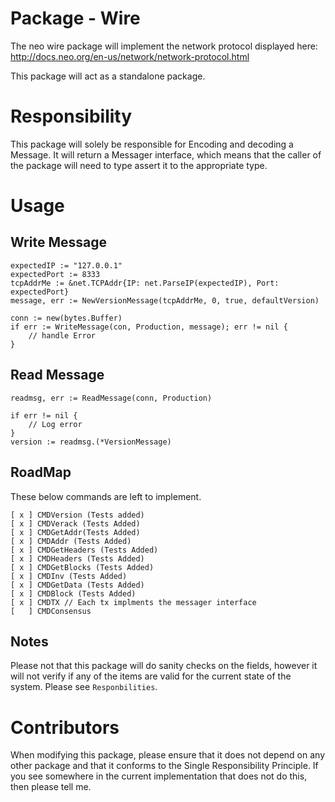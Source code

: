 # Package - Wire


The neo wire package will implement the network protocol displayed here: http://docs.neo.org/en-us/network/network-protocol.html

This package will act as a standalone package.

# Responsibility

This package will solely be responsible for Encoding and decoding a Message.
It will return a Messager interface, which means that the caller of the package will need to type assert it to the appropriate type.

# Usage 

## Write Message 

	expectedIP := "127.0.0.1"
	expectedPort := 8333
	tcpAddrMe := &net.TCPAddr{IP: net.ParseIP(expectedIP), Port: expectedPort}
	message, err := NewVersionMessage(tcpAddrMe, 0, true, defaultVersion)

	conn := new(bytes.Buffer)
	if err := WriteMessage(con, Production, message); err != nil {
		// handle Error
	}

## Read Message 

	readmsg, err := ReadMessage(conn, Production)

	if err != nil {
		// Log error
	}
	version := readmsg.(*VersionMessage)

## RoadMap 

These below commands are left to implement.

	[ x ] CMDVersion (Tests added)
	[ x ] CMDVerack (Tests Added)
	[ x ] CMDGetAddr(Tests Added)
	[ x ] CMDAddr (Tests Added)
	[ x ] CMDGetHeaders (Tests Added)
	[ x ] CMDHeaders (Tests Added)
	[ x ] CMDGetBlocks (Tests Added)
	[ x ] CMDInv (Tests Added)
	[ x ] CMDGetData (Tests Added)
	[ x ] CMDBlock (Tests Added)
	[ x ] CMDTX // Each tx implments the messager interface
	[   ] CMDConsensus

## Notes 

Please not that this package will do sanity checks on the fields, however it will not verify if any of the items are valid for the current state of the system. Please see `Responbilities`.

# Contributors

When modifying this package, please ensure that it does not depend on any other package and that it conforms to the Single Responsibility Principle. If you see somewhere in the current implementation that does not do this, then please tell me.

